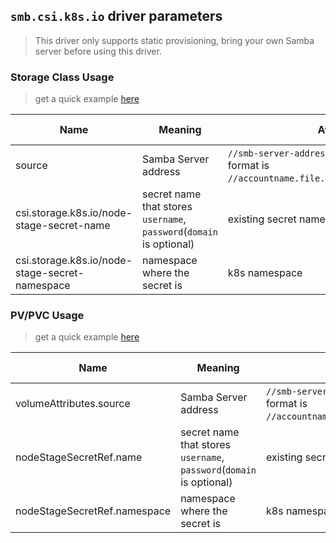 ## `smb.csi.k8s.io` driver parameters
> This driver only supports static provisioning, bring your own Samba server before using this driver.
### Storage Class Usage
> get a quick example [here](../deploy/example/storageclass-smb.yaml)

Name | Meaning | Available Value | Mandatory | Default value
--- | --- | --- | --- | ---
source | Samba Server address | `//smb-server-address/sharename`(for [Azure File](https://docs.microsoft.com/en-us/azure/storage/files/storage-files-introduction), format is `//accountname.file.core.windows.net/filesharename`) | Yes |
csi.storage.k8s.io/node-stage-secret-name | secret name that stores `username`, `password`(`domain` is optional) | existing secret name |  Yes  |
csi.storage.k8s.io/node-stage-secret-namespace | namespace where the secret is | k8s namespace  |  Yes  |

### PV/PVC Usage
> get a quick example [here](../deploy/example/pv-smb.yaml)

Name | Meaning | Available Value | Mandatory | Default value
--- | --- | --- | --- | ---
volumeAttributes.source | Samba Server address | `//smb-server-address/sharename`(for [Azure File](https://docs.microsoft.com/en-us/azure/storage/files/storage-files-introduction), format is `//accountname.file.core.windows.net/filesharename`) | Yes |
nodeStageSecretRef.name | secret name that stores `username`, `password`(`domain` is optional) | existing secret name |  Yes  |
nodeStageSecretRef.namespace | namespace where the secret is | k8s namespace  |  Yes  |
